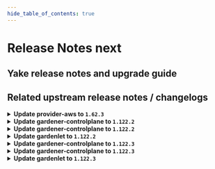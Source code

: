 ```yaml
---
hide_table_of_contents: true
---
```


# Release Notes next

## Yake release notes and upgrade guide

## Related upstream release notes / changelogs


<details>
<summary><b>Update provider-aws to <code>1.62.3</code></b></summary>

# [gardener/gardener-extension-provider-aws]

## 🏃 Others

- `[DEVELOPER]` run `make generate` for release- and bump-commits (again) by @kon-angelo [#1400]


</details>

<details>
<summary><b>Update gardener-controlplane to <code>1.122.2</code></b></summary>

# [gardener/gardener]

## 🐛 Bug Fixes

- `[OPERATOR]` A bug in which `gardener-node-agent` was not able to in-place update OS versions that specify only `MAJOR.MINOR` in the `os-release` but `MAJOR.MINOR.PATCH` in the cloud profile is now fixed. by @shafeeqes [#12562]
- `[OPERATOR]` A bug has been fixed which caused `Pod`s from namespaces other than `kube-system` and labeled with `node.gardener.cloud/critical-component=true` to be considered by `gardener-resource-manager`. by @rfranzke [#12565]
- `[OPERATOR]` A bug in shoot reconciliation that caused RewriteEncryptedDataAddLabel to be called for hibernated shoots, leading to a panic in the gardenlet, has been fixed. by @acumino [#12602]

## Helm Charts
- controlplane: `europe-docker.pkg.dev/gardener-project/releases/charts/gardener/controlplane:v1.122.2`
- gardenlet: `europe-docker.pkg.dev/gardener-project/releases/charts/gardener/gardenlet:v1.122.2`
- operator: `europe-docker.pkg.dev/gardener-project/releases/charts/gardener/operator:v1.122.2`
- resource-manager: `europe-docker.pkg.dev/gardener-project/releases/charts/gardener/resource-manager:v1.122.2`
## Container (OCI) Images
- admission-controller: `europe-docker.pkg.dev/gardener-project/releases/gardener/admission-controller:v1.122.2`
- apiserver: `europe-docker.pkg.dev/gardener-project/releases/gardener/apiserver:v1.122.2`
- controller-manager: `europe-docker.pkg.dev/gardener-project/releases/gardener/controller-manager:v1.122.2`
- gardenadm: `europe-docker.pkg.dev/gardener-project/releases/gardener/gardenadm:v1.122.2`
- gardenlet: `europe-docker.pkg.dev/gardener-project/releases/gardener/gardenlet:v1.122.2`
- node-agent: `europe-docker.pkg.dev/gardener-project/releases/gardener/node-agent:v1.122.2`
- operator: `europe-docker.pkg.dev/gardener-project/releases/gardener/operator:v1.122.2`
- resource-manager: `europe-docker.pkg.dev/gardener-project/releases/gardener/resource-manager:v1.122.2`
- scheduler: `europe-docker.pkg.dev/gardener-project/releases/gardener/scheduler:v1.122.2`


</details>

<details>
<summary><b>Update gardener-controlplane to <code>1.122.2</code></b></summary>

# [gardener/gardener]

## 🐛 Bug Fixes

- `[OPERATOR]` A bug in which `gardener-node-agent` was not able to in-place update OS versions that specify only `MAJOR.MINOR` in the `os-release` but `MAJOR.MINOR.PATCH` in the cloud profile is now fixed. by @shafeeqes [#12562]
- `[OPERATOR]` A bug has been fixed which caused `Pod`s from namespaces other than `kube-system` and labeled with `node.gardener.cloud/critical-component=true` to be considered by `gardener-resource-manager`. by @rfranzke [#12565]
- `[OPERATOR]` A bug in shoot reconciliation that caused RewriteEncryptedDataAddLabel to be called for hibernated shoots, leading to a panic in the gardenlet, has been fixed. by @acumino [#12602]

## Helm Charts
- controlplane: `europe-docker.pkg.dev/gardener-project/releases/charts/gardener/controlplane:v1.122.2`
- gardenlet: `europe-docker.pkg.dev/gardener-project/releases/charts/gardener/gardenlet:v1.122.2`
- operator: `europe-docker.pkg.dev/gardener-project/releases/charts/gardener/operator:v1.122.2`
- resource-manager: `europe-docker.pkg.dev/gardener-project/releases/charts/gardener/resource-manager:v1.122.2`
## Container (OCI) Images
- admission-controller: `europe-docker.pkg.dev/gardener-project/releases/gardener/admission-controller:v1.122.2`
- apiserver: `europe-docker.pkg.dev/gardener-project/releases/gardener/apiserver:v1.122.2`
- controller-manager: `europe-docker.pkg.dev/gardener-project/releases/gardener/controller-manager:v1.122.2`
- gardenadm: `europe-docker.pkg.dev/gardener-project/releases/gardener/gardenadm:v1.122.2`
- gardenlet: `europe-docker.pkg.dev/gardener-project/releases/gardener/gardenlet:v1.122.2`
- node-agent: `europe-docker.pkg.dev/gardener-project/releases/gardener/node-agent:v1.122.2`
- operator: `europe-docker.pkg.dev/gardener-project/releases/gardener/operator:v1.122.2`
- resource-manager: `europe-docker.pkg.dev/gardener-project/releases/gardener/resource-manager:v1.122.2`
- scheduler: `europe-docker.pkg.dev/gardener-project/releases/gardener/scheduler:v1.122.2`


</details>

<details>
<summary><b>Update gardenlet to <code>1.122.2</code></b></summary>

# [gardener/gardener]

## 🐛 Bug Fixes

- `[OPERATOR]` A bug in which `gardener-node-agent` was not able to in-place update OS versions that specify only `MAJOR.MINOR` in the `os-release` but `MAJOR.MINOR.PATCH` in the cloud profile is now fixed. by @shafeeqes [#12562]
- `[OPERATOR]` A bug has been fixed which caused `Pod`s from namespaces other than `kube-system` and labeled with `node.gardener.cloud/critical-component=true` to be considered by `gardener-resource-manager`. by @rfranzke [#12565]
- `[OPERATOR]` A bug in shoot reconciliation that caused RewriteEncryptedDataAddLabel to be called for hibernated shoots, leading to a panic in the gardenlet, has been fixed. by @acumino [#12602]

## Helm Charts
- controlplane: `europe-docker.pkg.dev/gardener-project/releases/charts/gardener/controlplane:v1.122.2`
- gardenlet: `europe-docker.pkg.dev/gardener-project/releases/charts/gardener/gardenlet:v1.122.2`
- operator: `europe-docker.pkg.dev/gardener-project/releases/charts/gardener/operator:v1.122.2`
- resource-manager: `europe-docker.pkg.dev/gardener-project/releases/charts/gardener/resource-manager:v1.122.2`
## Container (OCI) Images
- admission-controller: `europe-docker.pkg.dev/gardener-project/releases/gardener/admission-controller:v1.122.2`
- apiserver: `europe-docker.pkg.dev/gardener-project/releases/gardener/apiserver:v1.122.2`
- controller-manager: `europe-docker.pkg.dev/gardener-project/releases/gardener/controller-manager:v1.122.2`
- gardenadm: `europe-docker.pkg.dev/gardener-project/releases/gardener/gardenadm:v1.122.2`
- gardenlet: `europe-docker.pkg.dev/gardener-project/releases/gardener/gardenlet:v1.122.2`
- node-agent: `europe-docker.pkg.dev/gardener-project/releases/gardener/node-agent:v1.122.2`
- operator: `europe-docker.pkg.dev/gardener-project/releases/gardener/operator:v1.122.2`
- resource-manager: `europe-docker.pkg.dev/gardener-project/releases/gardener/resource-manager:v1.122.2`
- scheduler: `europe-docker.pkg.dev/gardener-project/releases/gardener/scheduler:v1.122.2`


</details>

<details>
<summary><b>Update gardener-controlplane to <code>1.122.3</code></b></summary>

# [gardener/gardener]

## 🐛 Bug Fixes

- `[USER]` The Kubernetes feature gate `ValidatingAdmissionPolicy` is now marked as removed in Kubernetes 1.32. Previously, it was possible to upgrade a Shoot cluster to Kubernetes 1.32 with this feature gate enabled, which resulted in kube-apiserver failing to start due to an unrecognized feature gate. by @marc1404 [#12645]
- `[OPERATOR]` Fix cluster-autoscaler specific annotations on machine deployment upon update in worker specific cluster autoscaler options. by @takoverflow [#12678]
- `[OPERATOR]` Seed registration was fixed for `ManagedSeed`s with seed templates configuring `spec.resources`. by @timuthy [#12662]
## 🏃 Others

- `[OPERATOR]` A bug in Gardener Node Agent that prevented the location for the sandbox image to be configurable to a custom value on worker nodes with containerd 2.x was fixed. by @MrBatschner [#12671]

## Helm Charts
- controlplane: `europe-docker.pkg.dev/gardener-project/releases/charts/gardener/controlplane:v1.122.3`
- gardenlet: `europe-docker.pkg.dev/gardener-project/releases/charts/gardener/gardenlet:v1.122.3`
- operator: `europe-docker.pkg.dev/gardener-project/releases/charts/gardener/operator:v1.122.3`
- resource-manager: `europe-docker.pkg.dev/gardener-project/releases/charts/gardener/resource-manager:v1.122.3`
## Container (OCI) Images
- admission-controller: `europe-docker.pkg.dev/gardener-project/releases/gardener/admission-controller:v1.122.3`
- apiserver: `europe-docker.pkg.dev/gardener-project/releases/gardener/apiserver:v1.122.3`
- controller-manager: `europe-docker.pkg.dev/gardener-project/releases/gardener/controller-manager:v1.122.3`
- gardenadm: `europe-docker.pkg.dev/gardener-project/releases/gardener/gardenadm:v1.122.3`
- gardenlet: `europe-docker.pkg.dev/gardener-project/releases/gardener/gardenlet:v1.122.3`
- node-agent: `europe-docker.pkg.dev/gardener-project/releases/gardener/node-agent:v1.122.3`
- operator: `europe-docker.pkg.dev/gardener-project/releases/gardener/operator:v1.122.3`
- resource-manager: `europe-docker.pkg.dev/gardener-project/releases/gardener/resource-manager:v1.122.3`
- scheduler: `europe-docker.pkg.dev/gardener-project/releases/gardener/scheduler:v1.122.3`


</details>

<details>
<summary><b>Update gardener-controlplane to <code>1.122.3</code></b></summary>

# [gardener/gardener]

## 🐛 Bug Fixes

- `[USER]` The Kubernetes feature gate `ValidatingAdmissionPolicy` is now marked as removed in Kubernetes 1.32. Previously, it was possible to upgrade a Shoot cluster to Kubernetes 1.32 with this feature gate enabled, which resulted in kube-apiserver failing to start due to an unrecognized feature gate. by @marc1404 [#12645]
- `[OPERATOR]` Fix cluster-autoscaler specific annotations on machine deployment upon update in worker specific cluster autoscaler options. by @takoverflow [#12678]
- `[OPERATOR]` Seed registration was fixed for `ManagedSeed`s with seed templates configuring `spec.resources`. by @timuthy [#12662]
## 🏃 Others

- `[OPERATOR]` A bug in Gardener Node Agent that prevented the location for the sandbox image to be configurable to a custom value on worker nodes with containerd 2.x was fixed. by @MrBatschner [#12671]

## Helm Charts
- controlplane: `europe-docker.pkg.dev/gardener-project/releases/charts/gardener/controlplane:v1.122.3`
- gardenlet: `europe-docker.pkg.dev/gardener-project/releases/charts/gardener/gardenlet:v1.122.3`
- operator: `europe-docker.pkg.dev/gardener-project/releases/charts/gardener/operator:v1.122.3`
- resource-manager: `europe-docker.pkg.dev/gardener-project/releases/charts/gardener/resource-manager:v1.122.3`
## Container (OCI) Images
- admission-controller: `europe-docker.pkg.dev/gardener-project/releases/gardener/admission-controller:v1.122.3`
- apiserver: `europe-docker.pkg.dev/gardener-project/releases/gardener/apiserver:v1.122.3`
- controller-manager: `europe-docker.pkg.dev/gardener-project/releases/gardener/controller-manager:v1.122.3`
- gardenadm: `europe-docker.pkg.dev/gardener-project/releases/gardener/gardenadm:v1.122.3`
- gardenlet: `europe-docker.pkg.dev/gardener-project/releases/gardener/gardenlet:v1.122.3`
- node-agent: `europe-docker.pkg.dev/gardener-project/releases/gardener/node-agent:v1.122.3`
- operator: `europe-docker.pkg.dev/gardener-project/releases/gardener/operator:v1.122.3`
- resource-manager: `europe-docker.pkg.dev/gardener-project/releases/gardener/resource-manager:v1.122.3`
- scheduler: `europe-docker.pkg.dev/gardener-project/releases/gardener/scheduler:v1.122.3`


</details>

<details>
<summary><b>Update gardenlet to <code>1.122.3</code></b></summary>

# [gardener/gardener]

## 🐛 Bug Fixes

- `[USER]` The Kubernetes feature gate `ValidatingAdmissionPolicy` is now marked as removed in Kubernetes 1.32. Previously, it was possible to upgrade a Shoot cluster to Kubernetes 1.32 with this feature gate enabled, which resulted in kube-apiserver failing to start due to an unrecognized feature gate. by @marc1404 [#12645]
- `[OPERATOR]` Fix cluster-autoscaler specific annotations on machine deployment upon update in worker specific cluster autoscaler options. by @takoverflow [#12678]
- `[OPERATOR]` Seed registration was fixed for `ManagedSeed`s with seed templates configuring `spec.resources`. by @timuthy [#12662]
## 🏃 Others

- `[OPERATOR]` A bug in Gardener Node Agent that prevented the location for the sandbox image to be configurable to a custom value on worker nodes with containerd 2.x was fixed. by @MrBatschner [#12671]

## Helm Charts
- controlplane: `europe-docker.pkg.dev/gardener-project/releases/charts/gardener/controlplane:v1.122.3`
- gardenlet: `europe-docker.pkg.dev/gardener-project/releases/charts/gardener/gardenlet:v1.122.3`
- operator: `europe-docker.pkg.dev/gardener-project/releases/charts/gardener/operator:v1.122.3`
- resource-manager: `europe-docker.pkg.dev/gardener-project/releases/charts/gardener/resource-manager:v1.122.3`
## Container (OCI) Images
- admission-controller: `europe-docker.pkg.dev/gardener-project/releases/gardener/admission-controller:v1.122.3`
- apiserver: `europe-docker.pkg.dev/gardener-project/releases/gardener/apiserver:v1.122.3`
- controller-manager: `europe-docker.pkg.dev/gardener-project/releases/gardener/controller-manager:v1.122.3`
- gardenadm: `europe-docker.pkg.dev/gardener-project/releases/gardener/gardenadm:v1.122.3`
- gardenlet: `europe-docker.pkg.dev/gardener-project/releases/gardener/gardenlet:v1.122.3`
- node-agent: `europe-docker.pkg.dev/gardener-project/releases/gardener/node-agent:v1.122.3`
- operator: `europe-docker.pkg.dev/gardener-project/releases/gardener/operator:v1.122.3`
- resource-manager: `europe-docker.pkg.dev/gardener-project/releases/gardener/resource-manager:v1.122.3`
- scheduler: `europe-docker.pkg.dev/gardener-project/releases/gardener/scheduler:v1.122.3`


</details>
